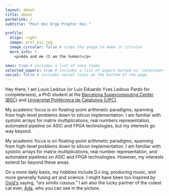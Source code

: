 ```yaml
---
layout: about
title: about
permalink: /
subtitle: "Post Hoc Ergo Propter Hoc."

profile:
  align: right
  image: prof_pic.jpg
  image_circular: false # crops the image to make it circular
  more_info: >
    <p>Ada and me (I am the human)</p>

news: true # includes a list of news items
selected_papers: true # includes a list of papers marked as "selected={true}"
social: false # includes social icons at the bottom of the page
---
```


Hey there, I am Louis Ledoux (or Luis Eduardo Yves Ledoux Pardo for completeness), a PhD student at the [Barcelona Supercomputing Center (BSC)](https://www.bsc.es) and [Universitat Politècnica de Catalunya (UPC)](https://www.upc.edu).

My academic focus is on floating-point arithmetic paradigms, spanning from high-level problems down to silicon implementation. I am familiar with systolic arrays for matrix multiplications, real numbers representation, automated pipeline on ASIC and FPGA technologies, but my interests go way beyond.

My academic focus is on floating-point arithmetic paradigms, spanning from high-level problems down to silicon implementation. I am familiar with systolic arrays for matrix multiplications, real number representation, and automated pipelines on ASIC and FPGA technologies. However, my interests extend far beyond these areas.

On a more daily basis, my hobbies include DJ-ing, producing music, and more generally fusing art and science. I might have been too inspired by [Ovid's](https://en.wikipedia.org/wiki/Ovid) saying, *"ars similis cassus."* I am also the lucky partner of the cutest cat ever, [Ada](https://en.wikipedia.org/wiki/Ada_Lovelace), who you can see in the picture.
